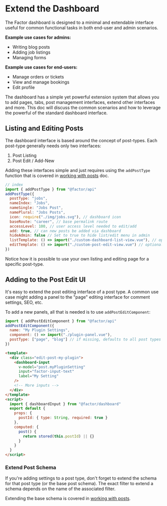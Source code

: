 # Extend the Dashboard

The Factor dashboard is designed to a minimal and extendable interface useful for common functional tasks in both end-user and admin scenarios.

**Example use cases for admins:**

- Writing blog posts
- Adding job listings
- Managing forms

**Example use cases for end-users:**

- Manage orders or tickets
- View and manage bookings
- Edit profile

The dashboard has a simple yet powerful extension system that allows you to add pages, tabs, post management interfaces, extend other interfaces and more. This doc will discuss the common scenarios and how to leverage the powerful of the standard dashboard interface.

## Listing and Editing Posts

The dashboard interface is based around the concept of post-types. Each post-type generally needs only two interfaces:

1. Post Listing
2. Post Edit / Add-New

Adding these interfaces simple and just requires using the `addPostType` function that is covered in [working with posts](./working-with-posts) doc.

```js
// index
import { addPostType } from "@factor/api"
addPostType({
  postType: "jobs",
  nameIndex: "Jobs",
  nameSingle: "Jobs Post",
  namePlural: "Jobs Posts",
  icon: require("./img/jobs.svg"), // dashboard icon
  baseRoute: "career", // base permalink route
  accessLevel: 100, // user access level needed to edit/add
  add: true, // can new posts be added via dashboard
  hideAdmin: false // Set to true to hide list/edit menu in admin
  listTemplate: () => import("./custom-dashboard-list-view.vue"), // optional
  editTemplate: () => import("./custom-post-edit-view.vue") // optional
})
```

Notice how it is possible to use your own listing and editing page for a specific post-type.

## Adding to the Post Edit UI

It's easy to extend the post editing interface of a post type. A common use case might adding a panel to the "page" editing interface for comment settings, SEO, etc.

To add a new panels, all that is needed is to use `addPostEditComponent`:

```js
import { addPostEditComponent } from "@factor/api"
addPostEditComponent({
  name: "My Plugin Settings",
  component: () => import("./plugin-panel.vue"),
  postType: ["page", "blog"] // if missing, defaults to all post types
})
```

```html
<template>
  <div class="edit-post-my-plugin">
    <dashboard-input
      v-model="post.myPluginSetting"
      input="factor-input-text"
      label="My Setting"
    />
    <!-- More inputs -->
  </div>
</template>
<script>
  import { dashboardInput } from "@factor/dashboard"
  export default {
    props: {
      postId: { type: String, required: true }
    },
    computed: {
      post() {
        return stored(this.postId) || {}
      }
    }
  }
</script>
```

### Extend Post Schema

If you're adding settings to a post type, don't forget to extend the schema for that post type (or the base post schema). The exact filter to extend a schema depends on the name of the associated filter.

Extending the base schema is covered in [working with posts](./working-with-posts).
